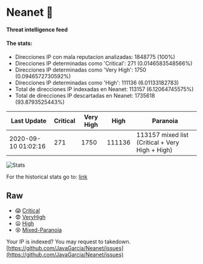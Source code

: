 # Neanet :hocho:
#### Threat intelligence feed
#### The stats:

- Direcciones IP con mala reputacion analizadas: 1848775 (100%)
- Direcciones IP determinadas como 'Critical':  271 (0.0146583548566%)
- Direcciones IP determinadas como 'Very High':  1750 (0.0946572730592%)
- Direcciones IP determinadas como 'High':  111136 (6.01133182783)
- Total de direcciones IP indexadas en Neanet:  113157 (6.12064745575%)
- Total de direcciones IP descartadas en Neanet:  1735618 (93.8793525443%)

| Last Update | Critical | Very High | High | Paranoia |
| --- | --- | --- | --- | --- |
| 2020-09-10 01:02:16 | 271 | 1750 | 111136 | 113157 mixed list (Critical + Very High + High)|

![Stats](https://docs.google.com/spreadsheets/d/e/2PACX-1vSnaNMIXVabIpDJjufMlzH7poXnshF3mgd8Is1g9ytUEzVsP5my4Trn8f-xkoLLQ38xpL3HtmUexLo6/pubchart?oid=501124687&format=image)

For the historical stats go to: [link](/stats.csv)
## Raw
- :scream: [Critical](https://raw.githubusercontent.com/JavaGarcia/Neanet/master/blacklists/neanet_critical.txt)
- :fearful: [VeryHigh](https://raw.githubusercontent.com/JavaGarcia/Neanet/master/blacklists/neanet_veryHigh.txtt)
- :frowning: [High](https://raw.githubusercontent.com/JavaGarcia/Neanet/master/blacklists/neanet_high.txt)
- :dizzy_face: [Mixed-Paranoia](https://raw.githubusercontent.com/JavaGarcia/Neanet/master/blacklists/neanet_all.txt)


Your IP is indexed? You may request to takedown. [https://github.com/JavaGarcia/Neanet/issues](https://github.com/JavaGarcia/Neanet/issues)


































































































































































































































































































































































































































































































































































































































































































